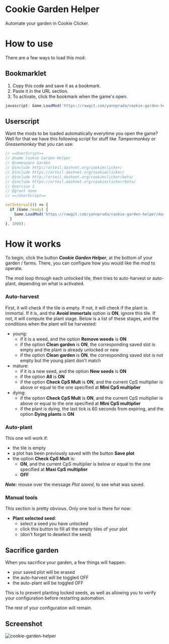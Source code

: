 # Cookie Garden Helper

Automate your garden in Cookie Clicker.

# How to use

There are a few ways to load this mod:

## Bookmarklet

1. Copy this code and save it as a bookmark.
2. Paste it in the URL section.
3. To activate, click the bookmark when the game's open.

```javascript
javascript: Game.LoadMod('https://rawgit.com/yannprada/cookie-garden-helper/master/cookie-garden-helper.js');
```

## Userscript

Want the mods to be loaded automatically everytime you open the game? Well for that we have this following script for stuff like _Tampermonkey_ or _Greasemonkey_ that you can use:

```javascript
// ==UserScript==
// @name Cookie Garden Helper
// @namespace Garden
// @include http://orteil.dashnet.org/cookieclicker/
// @include https://orteil.dashnet.org/cookieclicker/
// @include http://orteil.dashnet.org/cookieclicker/beta/
// @include https://orteil.dashnet.org/cookieclicker/beta/
// @version 1
// @grant none
// ==/UserScript==

setInterval(() => {
  if (Game.ready) {
    Game.LoadMod('https://rawgit.com/yannprada/cookie-garden-helper/master/cookie-garden-helper.js');
  }
}, 1000);
```

# How it works

To begin, click the button **_Cookie Garden Helper_**, at the bottom of your garden / farms. There, you can configure how you would like the mod to operate.

The mod loop through each unlocked tile, then tries to auto-harvest or auto-plant, depending on what is activated.

### Auto-harvest

First, it will check if the tile is empty.
If not, it will check if the plant is immortal. If it is, and the **Avoid immortals** option is **ON**, ignore this tile.
If not, it will compute the plant stage. Below is a list of these stages, and the conditions when the plant will be harvested:

- young:
  - if it is a weed, and the option **Remove weeds** is **ON**
  - if the option **Clean garden** is **ON**, the corresponding saved slot is empty and the plant is already unlocked or new
  - if the option **Clean garden** is **ON**, the corresponding saved slot is not empty but the young plant don't match
- mature:
  - if it is a new seed, and the option **New seeds** is **ON**
  - if the option **All** is **ON**
  - if the option **Check CpS Mult** is **ON**, and the current CpS multiplier is above or equal to the one specified at **Mini CpS multiplier**
- dying:
  - if the option **Check CpS Mult** is **ON**, and the current CpS multiplier is above or equal to the one specified at **Mini CpS multiplier**
  - if the plant is dying, the last tick is 60 seconds from expiring, and the option **Dying plants** is **ON**

### Auto-plant

This one will work if:

- the tile is empty
- a plot has been previously saved with the button **Save plot**
- the option **Check CpS Mult** is:
  - **ON**, and the current CpS multiplier is below or equal to the one specified at **Maxi CpS multiplier**
  - **OFF**

**_Note:_** mouse over the message _Plot saved_, to see what was saved.

### Manual tools

This section is pretty obvious. Only one tool is there for now:

- **Plant selected seed**:
  - select a seed you have unlocked
  - click this button to fill all the empty tiles of your plot
  - (don't forget to deselect the seed)

## Sacrifice garden

When you sacrifice your garden, a few things will happen:

- your saved plot will be erased
- the auto-harvest will be toggled OFF
- the auto-plant will be toggled OFF

This is to prevent planting locked seeds, as well as allowing you to verify your configuration before restarting automation.

The rest of your configuration will remain.

## Screenshot

![cookie-garden-helper](https://user-images.githubusercontent.com/20804322/108031853-4be4b700-7010-11eb-9a05-c2127378d936.png)
